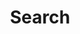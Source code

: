 ---
title: "Search" # in any language you want
layout: "search" # necessary for search
summary: "search"
placeholder: "Type something."
---